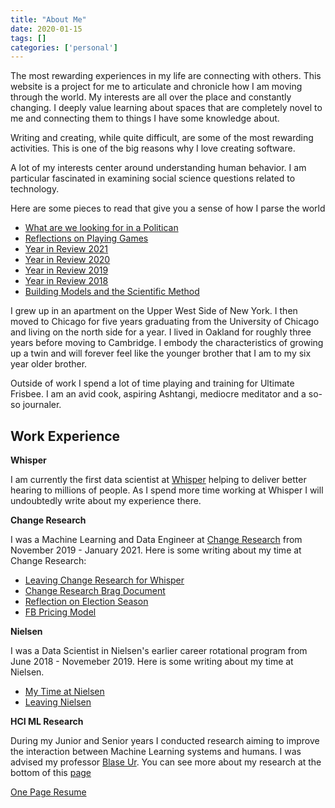 ```yaml
---
title: "About Me"
date: 2020-01-15
tags: []
categories: ['personal']
---
```


The most rewarding experiences in my life are connecting with others. This website is a project for me to articulate and chronicle how I am moving through the world. My interests are all over the place and constantly changing. I deeply value learning about spaces that are completely novel to me and connecting them to things I have some knowledge about.

Writing and creating, while quite difficult, are some of the most rewarding activities. This is one of the big reasons why I love creating software.

A lot of my interests center around understanding human behavior. I am particular fascinated in examining social science questions related to technology.

Here are some pieces to read that give you a sense of how I parse the world
* [What are we looking for in a Politican](#/post/politican_ideaology_leadership)
* [Reflections on Playing Games](#/post/games)
* [Year in Review 2021](#/post/2021_review)
* [Year in Review 2020](#/post/2020_review)
* [Year in Review 2019](#/post/2019_review)
* [Year in Review 2018](#/post/2018_review)
* [Building Models and the Scientific Method](#/post/model_building)

I grew up in an apartment on the Upper West Side of New York. I then moved to Chicago for five years graduating from the University of Chicago and living on the north side for a year. I lived in Oakland for roughly three years before moving to Cambridge. I embody the characteristics of growing up a twin and will forever feel like the younger brother that I am to my six year older brother.

Outside of work I spend a lot of time playing and training for Ultimate Frisbee. I am an avid cook, aspiring Ashtangi, mediocre meditator and a so-so journaler.

## Work Experience

**Whisper**

I am currently the first data scientist at [Whisper](https://whisper.ai/) helping to deliver better hearing to millions of people. As I spend more time working at Whisper I will undoubtedly write about my experience there.

**Change Research**

I was a Machine Learning and Data Engineer at [Change Research](https://changeresearch.com/) from November 2019 - January 2021. Here is some writing about my time at Change Research:
- [Leaving Change Research for Whisper](#/post/CR_to_whisper)
- [Change Research Brag Document](#/post/cr_brag_document)
- [Reflection on Election Season](#/post/reflections_on_election_season)
- [FB Pricing Model](#/post/CR_fb_pricing_model)

**Nielsen**

I was a Data Scientist in Nielsen's earlier career rotational program from June 2018 - Novemeber 2019. Here is some writing about my time at Nielsen.

- [My Time at Nielsen](#/post/my_time_at_nielsen)
- [Leaving Nielsen](#/post/leaving_nielsen)

**HCI ML Research**

During my Junior and Senior years I conducted research aiming to improve the interaction between Machine Learning systems and humans. I was advised my professor [Blase Ur](https://www.blaseur.com/). You can see more about my research at the bottom of this [page](/#/research)


[One Page Resume](https://drive.google.com/file/d/1amh29U0kqnstNc9J3JpY2pcmj5gTdjzA/view?usp=sharing)

